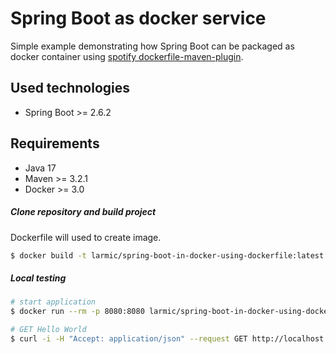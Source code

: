 # Spring Boot as docker service

Simple example demonstrating how Spring Boot can be packaged as docker container 
using [spotify dockerfile-maven-plugin](https://github.com/spotify/dockerfile-maven).

## Used technologies

* Spring Boot >= 2.6.2

## Requirements

* Java 17
* Maven >= 3.2.1 
* Docker >= 3.0

##### Clone repository and build project

Dockerfile will used to create image.

```sh
$ docker build -t larmic/spring-boot-in-docker-using-dockerfile:latest .
```

##### Local testing

```sh
# start application
$ docker run --rm -p 8080:8080 larmic/spring-boot-in-docker-using-dockerfile

# GET Hello World
$ curl -i -H "Accept: application/json" --request GET http://localhost:8080/
```
